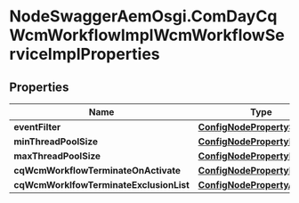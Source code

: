 # NodeSwaggerAemOsgi.ComDayCqWcmWorkflowImplWcmWorkflowServiceImplProperties

## Properties
Name | Type | Description | Notes
------------ | ------------- | ------------- | -------------
**eventFilter** | [**ConfigNodePropertyString**](ConfigNodePropertyString.md) |  | [optional] 
**minThreadPoolSize** | [**ConfigNodePropertyInteger**](ConfigNodePropertyInteger.md) |  | [optional] 
**maxThreadPoolSize** | [**ConfigNodePropertyInteger**](ConfigNodePropertyInteger.md) |  | [optional] 
**cqWcmWorkflowTerminateOnActivate** | [**ConfigNodePropertyBoolean**](ConfigNodePropertyBoolean.md) |  | [optional] 
**cqWcmWorklfowTerminateExclusionList** | [**ConfigNodePropertyArray**](ConfigNodePropertyArray.md) |  | [optional] 


